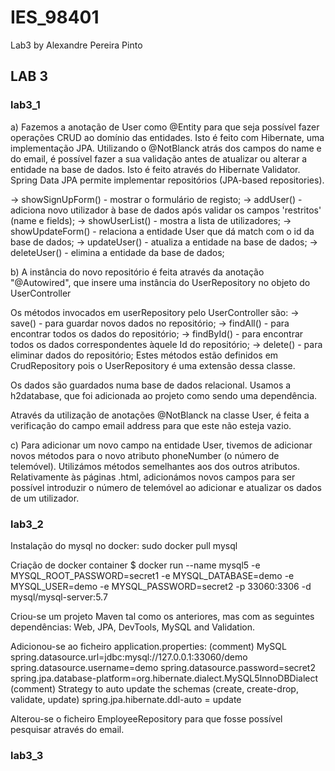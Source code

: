 # IES_98401

Lab3 by Alexandre Pereira Pinto

## LAB 3

### lab3_1

a)
Fazemos a anotação de User como @Entity para que seja possível fazer operações CRUD ao domínio das entidades. Isto é feito com Hibernate, uma implementação JPA.
Utilizando o @NotBlanck atrás dos campos do name e do email, é possível fazer a sua validação antes de atualizar ou alterar a entidade na base de dados. Isto é feito através do Hibernate Validator.
Spring Data JPA permite implementar repositórios (JPA-based repositories).

-> showSignUpForm() - mostrar o formulário de registo;
-> addUser() - adiciona novo utilizador à base de dados após validar os campos 'restritos' (name e fields);
-> showUserList() - mostra a lista de utilizadores;
-> showUpdateForm() - relaciona a entidade User que dá match com o id da base de dados;
-> updateUser() - atualiza a entidade na base de dados;
-> deleteUser() - elimina a entidade da base de dados;

b) 
A instância do novo repositório é feita através da anotação "@Autowired", que insere uma instância do UserRepository no objeto do UserController

Os métodos invocados em userRepository pelo UserController são:
-> save() - para guardar novos dados no repositório;
-> findAll() - para encontrar todos os dados do repositório;
-> findById() - para encontrar todos os dados correspondentes àquele Id do repositório;
-> delete() - para eliminar dados do repositório;
Estes métodos estão definidos em CrudRepository pois o UserRepository é uma extensão dessa classe.

Os dados são guardados numa base de dados relacional. Usamos a h2database, que foi adicionada ao projeto como sendo uma dependência.

Através da utilização de anotações @NotBlanck na classe User, é feita a verificação do campo email address para que este não esteja vazio. 

c)
Para adicionar um novo campo na entidade User, tivemos de adicionar novos métodos para o novo atributo phoneNumber (o número de telemóvel). Utilizámos métodos semelhantes aos dos outros atributos.
Relativamente às páginas .html, adicionámos novos campos para ser possível introduzir o número de telemóvel ao adicionar e atualizar os dados de um utilizador.


### lab3_2

Instalação do mysql no docker: sudo docker pull mysql

Criação de docker container $ docker run --name mysql5 -e MYSQL_ROOT_PASSWORD=secret1 -e MYSQL_DATABASE=demo -e MYSQL_USER=demo -e MYSQL_PASSWORD=secret2 -p 33060:3306 -d mysql/mysql-server:5.7

Criou-se um projeto Maven tal como os anteriores, mas com as seguintes dependências: Web, JPA, DevTools, MySQL and Validation.

Adicionou-se ao ficheiro application.properties:
 (comment) MySQL spring.datasource.url=jdbc:mysql://127.0.0.1:33060/demo 
spring.datasource.username=demo 
spring.datasource.password=secret2 
spring.jpa.database-platform=org.hibernate.dialect.MySQL5InnoDBDialect 
 (comment) Strategy to auto update the schemas (create, create-drop, validate, update) 
spring.jpa.hibernate.ddl-auto = update

Alterou-se o ficheiro EmployeeRepository para que fosse possível pesquisar através do email.


### lab3_3